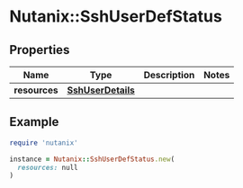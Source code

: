 # Nutanix::SshUserDefStatus

## Properties

| Name | Type | Description | Notes |
| ---- | ---- | ----------- | ----- |
| **resources** | [**SshUserDetails**](SshUserDetails.md) |  |  |

## Example

```ruby
require 'nutanix'

instance = Nutanix::SshUserDefStatus.new(
  resources: null
)
```

